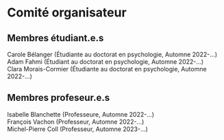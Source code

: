 # Comité organisateur


## Membres étudiant.e.s
Carole Bélanger (Étudiante au doctorat en psychologie, Automne 2022-...)  
Adam Fahmi (Étudiant au doctorat en psychologie, Automne 2022-...)  
Clara Morais-Cormier (Étudiante au doctorat en psychologie, Automne 2022-...)  


## Membres profeseur.e.s

Isabelle Blanchette (Professeure, Automne 2022-...)  
François Vachon (Professeur, Automne 2022-...)  
Michel-Pierre Coll (Professeur, Automne 2023-...) 
